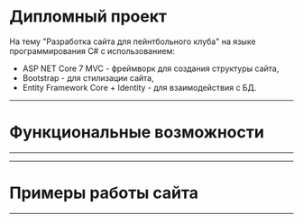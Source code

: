 # Дипломный проект
На тему "Разработка сайта для пейнтбольного клуба" на языке программирования C# с использованием:

* ASP NET Core 7 MVC - фреймворк для создания структуры сайта,
* Bootstrap - для стилизации сайта,
* Entity Framework Core + Identity - для взаимодействия с БД.

---
# Функциональные возможности
---




---
# Примеры работы сайта
---
